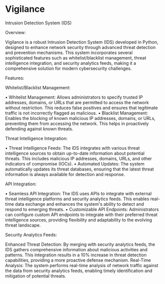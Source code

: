 # Vigilance
Intrusion Detection System (IDS)

Overview:

Vigilance is a robust Intrusion Detection System (IDS) developed in Python, designed to enhance network security through advanced threat detection and prevention mechanisms. This system incorporates several sophisticated features such as whitelist/blacklist management, threat intelligence integration, and security analytics feeds, making it a comprehensive solution for modern cybersecurity challenges.

Features:

Whitelist/Blacklist Management:

•	Whitelist Management: Allows administrators to specify trusted IP addresses, domains, or URLs that are permitted to access the network without restriction. This reduces false positives and ensures that legitimate traffic is not incorrectly flagged as malicious.
•	Blacklist Management: Enables the blocking of known malicious IP addresses, domains, or URLs, preventing them from accessing the network. This helps in proactively defending against known threats.

Threat Intelligence Integration:

•	Threat Intelligence Feeds: The IDS integrates with various threat intelligence sources to obtain up-to-date information about potential threats. This includes malicious IP addresses, domains, URLs, and other indicators of compromise (IOCs).
•	Automated Updates: The system automatically updates its threat databases, ensuring that the latest threat information is always available for detection and response.

API Integration:

•	Seamless API Integration: The IDS uses APIs to integrate with external threat intelligence platforms and security analytics feeds. This enables real-time data exchange and enhances the system's ability to detect and respond to emerging threats.
•	Customizable API Endpoints: Administrators can configure custom API endpoints to integrate with their preferred threat intelligence sources, providing flexibility and adaptability to the evolving threat landscape.

Security Analytics Feeds:

Enhanced Threat Detection: By merging with security analytics feeds, the IDS gathers comprehensive information about malicious activities and patterns. This integration results in a 10% increase in threat detection capabilities, providing a more proactive defense mechanism.
Real-Time Analysis: The system performs real-time analysis of network traffic against the data from security analytics feeds, enabling timely identification and mitigation of potential threats.
